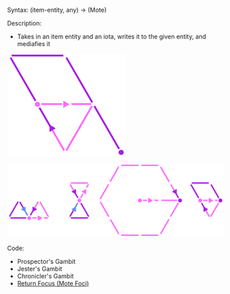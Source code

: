 Syntax:
(item-entity, any) -> (Mote)

Description:
* Takes in an item entity and an iota, writes it to the given entity, and mediafies it


![](../../../Images/Write%20and%20Return%20Focus%20Pattern.png)

![](../../../Images/Write%20and%20Return%20Focus.png)

Code:
* Prospector's Gambit
* Jester's Gambit
* Chronicler's Gambit
* [Return Focus (Mote Foci)](../Mote%20Foci/Return%20Focus%20(Mote%20Foci).md)